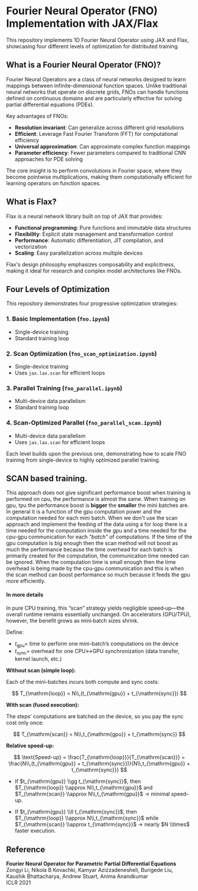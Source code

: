 # Fourier Neural Operator (FNO) Implementation with JAX/Flax

This repository implements 1D Fourier Neural Operator using JAX and Flax, showcasing four different levels of optimization for distributed training.

## What is a Fourier Neural Operator (FNO)?

Fourier Neural Operators are a class of neural networks designed to learn mappings between infinite-dimensional function spaces. Unlike traditional neural networks that operate on discrete grids, FNOs can handle functions defined on continuous domains and are particularly effective for solving partial differential equations (PDEs).

Key advantages of FNOs:

- **Resolution invariant**: Can generalize across different grid resolutions
- **Efficient**: Leverage Fast Fourier Transform (FFT) for computational efficiency
- **Universal approximation**: Can approximate complex function mappings
- **Parameter efficiency**: Fewer parameters compared to traditional CNN approaches for PDE solving

The core insight is to perform convolutions in Fourier space, where they become pointwise multiplications, making them computationally efficient for learning operators on function spaces.

## What is Flax?

Flax is a neural network library built on top of JAX that provides:

- **Functional programming**: Pure functions and immutable data structures
- **Flexibility**: Explicit state management and transformation control
- **Performance**: Automatic differentiation, JIT compilation, and vectorization
- **Scaling**: Easy parallelization across multiple devices

Flax's design philosophy emphasizes composability and explicitness, making it ideal for research and complex model architectures like FNOs.

## Four Levels of Optimization

This repository demonstrates four progressive optimization strategies:

### 1. **Basic Implementation** (`fno.ipynb`)

- Single-device training
- Standard training loop


### 2. **Scan Optimization** (`fno_scan_optimization.ipynb`)

- Single-device training
- Uses `jax.lax.scan` for efficient loops

### 3. **Parallel Training** (`fno_parallel.ipynb`)

- Multi-device data parallelism
- Standard training loop


### 4. **Scan-Optimized Parallel** (`fno_parallel_scan.ipynb`)

- Multi-device data parallelism
- Uses `jax.lax.scan` for efficient loops


Each level builds upon the previous one, demonstrating how to scale FNO training from single-device to highly optimized parallel training.


## SCAN based training.


This approach  does not give significant performance boost when training is performed on cpu, the performance is almost the same. When training on gpu, tpu the performance boost is **bigger** the **smaller** the mini batches are. In general it is a function of the gpu computation power and the computation needed for each mini batch. When we don't use the scan approach and implement the feeding of the data using a for loop there is a time needed for the computation inside the gpu and a time needed for the cpu-gpu communication for each *"batch"* of computations. If the time of the gpu computation is big enough then the scan method will not boost as much the performance because the time overhead for each batch is primarily created for the computation, the communication time needed can be ignored. When the computation time is small enough then the time overhead is being made by the cpu-gpu communication and this is when the scan method can boost performance so much because it feeds the gpu more efficiently.


#### In more details

In pure CPU training, this “scan” strategy yields negligible speed‐up—the overall runtime remains essentially unchanged. On accelerators (GPU/TPU), however, the benefit grows as mini‐batch sizes shrink.

Define:

- $t_{\mathrm{gpu}} =$ time to perform one mini-batch’s computations on the device  
- $t_{\mathrm{sync}} =$ overhead for one CPU↔GPU synchronization (data transfer, kernel launch, etc.)

**Without scan (simple loop):**

Each of the mini-batches incurs both compute and sync costs:

$$
T_{\mathrm{loop}} = N\\,(t_{\mathrm{gpu}} + t_{\mathrm{sync}})
$$

**With scan (fused execution):**

The steps’ computations are batched on the device, so you pay the sync cost only once:

$$
T_{\mathrm{scan}} = N\\,t_{\mathrm{gpu}} + t_{\mathrm{sync}}
$$

**Relative speed-up:**

$$
\text{Speed-up} = \frac{T_{\mathrm{loop}}}{T_{\mathrm{scan}}}
= \frac{N\\,(t_{\mathrm{gpu}} + t_{\mathrm{sync}})}{N\\,t_{\mathrm{gpu}} + t_{\mathrm{sync}}}
$$

- If $t_{\mathrm{gpu}} \\gg t_{\mathrm{sync}}$, then  
  $T_{\mathrm{loop}} \\approx N\\,t_{\mathrm{gpu}}$ and  
  $T_{\mathrm{scan}} \\approx N\\,t_{\mathrm{gpu}}$ → minimal speed-up.  

- If $t_{\mathrm{gpu}} \\ll t_{\mathrm{sync}}$, then  
  $T_{\mathrm{loop}} \\approx N\\,t_{\mathrm{sync}}$ while  
  $T_{\mathrm{scan}} \\approx t_{\mathrm{sync}}$ → nearly $N \\times$ faster execution.


## Reference

**Fourier Neural Operator for Parametric Partial Differential Equations**  
Zongyi Li, Nikola B Kovachki, Kamyar Azizzadenesheli, Burigede Liu, Kaushik Bhattacharya, Andrew Stuart, Anima Anandkumar  
ICLR 2021
